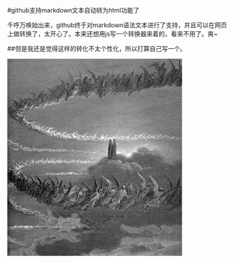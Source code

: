 #github支持markdown文本自动转为html功能了

千呼万唤始出来，github终于对markdown语法文本进行了支持，并且可以在网页上做转换了，太开心了。本来还想用js写一个转换器来着的，看来不用了。爽~

##但是我还是觉得这样的转化不太个性化，所以打算自己写一个。

![demo](a.jpg)